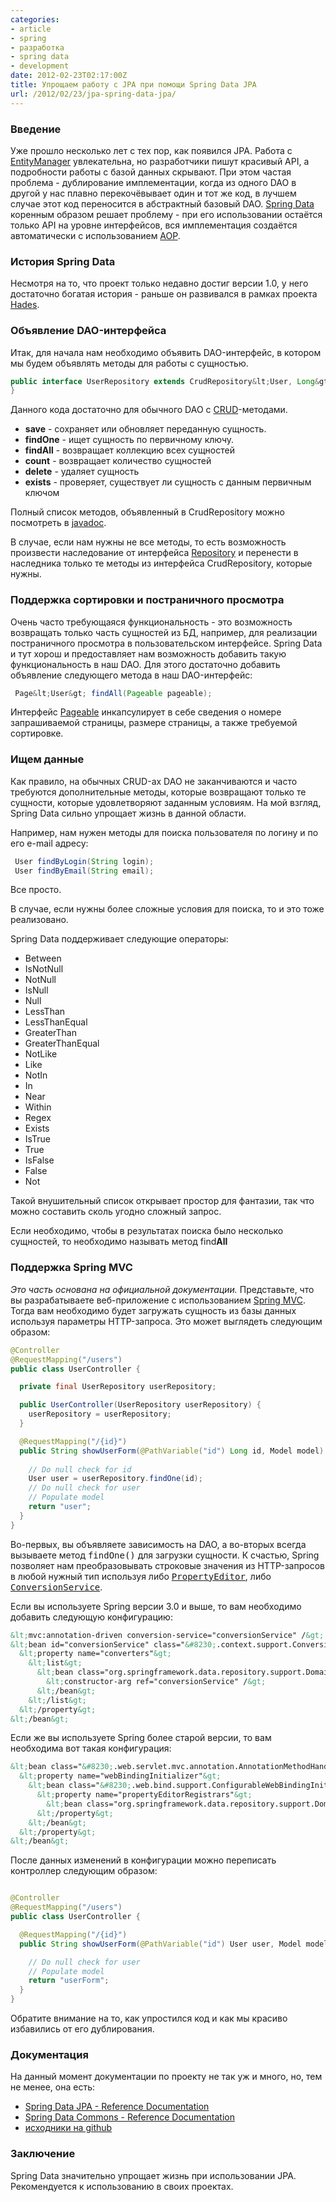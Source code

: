 ```yaml
---
categories:
- article
- spring
- разработка
- spring data
- development
date: 2012-02-23T02:17:00Z
title: Упрощаем работу с JPA при помощи Spring Data JPA
url: /2012/02/23/jpa-spring-data-jpa/
---
```


<h3>Введение</h3>
<p>Уже прошло несколько лет с тех пор, как появился JPA. Работа с <a href="http://docs.oracle.com/javaee/5/api/javax/persistence/EntityManager.html">EntityManager</a> увлекательна, но разработчики пишут красивый API, а подробности работы с базой данных скрывают. При этом частая проблема - дублирование имплементации, когда из одного DAO в другой у нас плавно перекочёвывает один и тот же код, в лучшем случае этот код переносится в абстрактный базовый DAO. <a href="http://www.springsource.org/spring-data/jpa">Spring Data</a>  коренным образом решает проблему - при  его использовании остаётся только API на уровне интерфейсов, вся имплементация создаётся автоматически с использованием <a href="http://en.wikipedia.org/wiki/Aspect-oriented_programming">AOP</a>.</p>
<h3>История Spring Data</h3>

Несмотря на то, что проект только недавно достиг версии 1.0, у него достаточно богатая история - раньше он развивался в рамках проекта <a href="http://redmine.synyx.org/projects/show/hades">Hades</a>.

<h3>Объявление DAO-интерфейса</h3>

Итак, для начала нам необходимо объявить DAO-интерфейс, в котором мы будем объявлять методы для работы с сущностью.

```java
public interface UserRepository extends CrudRepository&lt;User, Long&gt; {
}

```

Данного кода достаточно для обычного DAO с <a href="http://en.wikipedia.org/wiki/Create,_read,_update_and_delete">CRUD</a>-методами. 

<ul>
  <li><b>save</b> - сохраняет или обновляет переданную сущность.</li>
  <li><b>findOne</b> - ищет сущность по первичному ключу.</li>
  <li><b>findAll</b> - возвращает коллекцию всех сущностей</li>
  <li><b>count</b> - возвращает количество сущностей</li>
  <li><b>delete</b> - удаляет сущность</li>
  <li><b>exists</b> - проверяет, существует ли сущность с данным первичным ключом</li>
 
</ul>

Полный список методов, объявленный в CrudRepository можно посмотреть в <a href="http://static.springsource.org/spring-data/data-commons/docs/current/api/org/springframework/data/repository/CrudRepository.html">javadoc</a>.

В случае, если нам нужны не все методы, то есть возможность произвести наследование от интерфейса <a href="http://static.springsource.org/spring-data/data-commons/docs/current/api/org/springframework/data/repository/Repository.html">Repository</a> и перенести в наследника только те методы из интерфейса CrudRepository, которые нужны.

<h3>Поддержка сортировки и постраничного просмотра</h3>
Очень часто требующаяся функциональность - это возможность возвращать только часть сущностей из БД, например, для реализации постраничного просмотра в пользовательском интерфейсе. Spring Data и тут хорош и предоставляет нам возможность добавить такую функциональность в наш DAO. Для этого достаточно добавить объявление следующего метода в наш DAO-интерфейс:

```java
 Page&lt;User&gt; findAll(Pageable pageable);

```
Интерфейс <a href="http://static.springsource.org/spring-data/data-commons/docs/current/api/org/springframework/data/domain/Pageable.html">Pageable</a> инкапсулирует в себе сведения о номере запрашиваемой страницы, размере страницы, а также требуемой сортировке.

<h3>Ищем данные</h3>
Как правило, на обычных CRUD-ах DAO не заканчиваются и часто требуются дополнительные методы, которые возвращают только те сущности, которые удовлетворяют заданным условиям. На мой взгляд, Spring Data сильно упрощает жизнь в данной области.

Например, нам нужен методы для поиска пользователя по логину и по его e-mail адресу:

```java
 User findByLogin(String login);
 User findByEmail(String email);
```

Все просто.

В случае, если нужны более сложные условия для поиска, то и это тоже реализовано.

Spring Data поддерживает следующие операторы:

<ul>
  <li>Between</li>
  <li>IsNotNull</li>
  <li>NotNull</li>
  <li>IsNull</li>
  <li>Null</li>
  <li>LessThan</li>
  <li>LessThanEqual</li>
  <li>GreaterThan</li>
  <li>GreaterThanEqual</li>
  <li>NotLike</li>
  <li>Like</li>
  <li>NotIn</li>
  <li>In</li>
  <li>Near</li>
  <li>Within</li>
  <li>Regex</li>
  <li>Exists</li>
  <li>IsTrue</li>
  <li>True</li>
  <li>IsFalse</li>
<li>False</li>
<li>Not</li>

</ul>
Такой внушительный список открывает простор для фантазии, так что можно составить сколь угодно сложный запрос. 

Если необходимо, чтобы в результатах поиска было несколько сущностей, то необходимо называть метод find<b>All</b>

<h3>Поддержка Spring MVC</h3>
<i>Это часть основана на официальной документации.</i>
Представьте, что вы разрабатываете веб-приложение с использованием <a href="http://static.springsource.org/spring/docs/current/spring-framework-reference/html/mvc.html">Spring MVC</a>. Тогда вам необходимо будет загружать сущность из базы данных используя параметры HTTP-запроса. Это может выглядеть следующим образом:

```java
@Controller
@RequestMapping("/users")
public class UserController {

  private final UserRepository userRepository;

  public UserController(UserRepository userRepository) {
    userRepository = userRepository;
  }

  @RequestMapping("/{id}")
  public String showUserForm(@PathVariable("id") Long id, Model model) {
    
    // Do null check for id
    User user = userRepository.findOne(id);
    // Do null check for user
    // Populate model
    return "user";
  }
}
```

Во-первых, вы объявляете зависимость на DAO, а во-вторых всегда вызываете метод <tt>findOne()</tt> для загрузки сущности. К счастью, Spring позволяет нам преобразовывать строковые значения из HTTP-запросов в любой нужный тип используя либо <tt><a href="http://docs.oracle.com/javase/6/docs/api/java/beans/PropertyEditor.html">PropertyEditor</a></tt>, либо <tt><a href="http://static.springsource.org/spring/docs/current/javadoc-api/org/springframework/core/convert/ConversionService.html">ConversionService</a></tt>.

Если вы используете Spring версии 3.0 и выше, то вам необходимо добавить следующую конфигурацию:

```xml
&lt;mvc:annotation-driven conversion-service="conversionService" /&gt;
&lt;bean id="conversionService" class="&#8230;.context.support.ConversionServiceFactoryBean"&gt;
  &lt;property name="converters"&gt;
    &lt;list&gt;
      &lt;bean class="org.springframework.data.repository.support.DomainClassConverter"&gt;
        &lt;constructor-arg ref="conversionService" /&gt;
      &lt;/bean&gt;
    &lt;/list&gt;
  &lt;/property&gt;
&lt;/bean&gt;
```

Если же вы используете Spring более старой версии, то вам необходима вот такая конфигурация:

```xml
&lt;bean class="&#8230;.web.servlet.mvc.annotation.AnnotationMethodHandlerAdapter"&gt;
  &lt;property name="webBindingInitializer"&gt;
    &lt;bean class="&#8230;.web.bind.support.ConfigurableWebBindingInitializer"&gt;
      &lt;property name="propertyEditorRegistrars"&gt;
        &lt;bean class="org.springframework.data.repository.support.DomainClassPropertyEditorRegistrar" /&gt;
      &lt;/property&gt;
    &lt;/bean&gt;
  &lt;/property&gt;
&lt;/bean&gt;
```

После данных изменений в конфигурации можно переписать контроллер следующим образом:

```java

@Controller
@RequestMapping("/users")
public class UserController {

  @RequestMapping("/{id}")
  public String showUserForm(@PathVariable("id") User user, Model model) {

    // Do null check for user
    // Populate model
    return "userForm";
  }
}
```

Обратите внимание на то, как упростился код и как мы красиво избавились от его дублирования.


<h3>Документация</h3>
На данный момент документации по проекту не так уж и много, но, тем не менее, она есть:

<ul>
<li><a href="http://static.springsource.org/spring-data/data-jpa/docs/current/reference/html/">Spring Data JPA - Reference Documentation</a></li>
<li><a href="http://static.springsource.org/spring-data/data-commons/docs/current/reference/html/">Spring Data Commons - Reference Documentation</a></li>
<li><a href="https://github.com/SpringSource/spring-data-jpa">исходники на github</a></li>

</ul>
<h3>Заключение</h3>
Spring Data значительно упрощает жизнь при использовании JPA. Рекомендуется к использованию в своих проектах.
